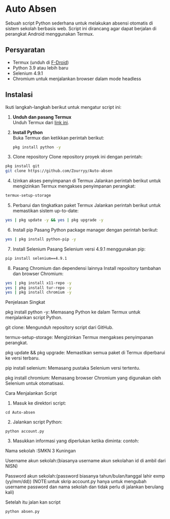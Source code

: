 # Auto Absen

Sebuah script Python sederhana untuk melakukan absensi otomatis di sistem sekolah berbasis web. Script ini dirancang agar dapat berjalan di perangkat Android menggunakan Termux.

## Persyaratan

- Termux (unduh di [F-Droid](https://f-droid.org/packages/com.termux/))
- Python 3.9 atau lebih baru
- Selenium 4.9.1
- Chromium untuk menjalankan browser dalam mode headless

## Instalasi

Ikuti langkah-langkah berikut untuk mengatur script ini:

1. **Unduh dan pasang Termux**  
   Unduh Termux dari [link ini](https://f-droid.org/packages/com.termux/).

2. **Install Python**  
   Buka Termux dan ketikkan perintah berikut:  
   ```bash
   pkg install python -y

3. Clone repository
Clone repository proyek ini dengan perintah:

```bash
pkg install git
git clone https://github.com/Zourryy/Auto-absen
```


4. Izinkan akses penyimpanan di Termux
Jalankan perintah berikut untuk mengizinkan Termux mengakses penyimpanan perangkat:

```bash
termux-setup-storage
```

5. Perbarui dan tingkatkan paket Termux
Jalankan perintah berikut untuk memastikan sistem up-to-date:

```bash
yes | pkg update -y && yes | pkg upgrade -y
```

6. Install pip
Pasang Python package manager dengan perintah berikut:

```bash
yes | pkg install python-pip -y
```

7. Install Selenium
Pasang Selenium versi 4.9.1 menggunakan pip:

```bash
pip install selenium==4.9.1
```

8. Pasang Chromium dan dependensi lainnya
Install repository tambahan dan browser Chromium:

```bash
yes | pkg install x11-repo -y
yes | pkg install tur-repo -y
yes | pkg install chromium -y
```


Penjelasan Singkat

pkg install python -y: Memasang Python ke dalam Termux untuk menjalankan script Python.

git clone: Mengunduh repository script dari GitHub.

termux-setup-storage: Mengizinkan Termux mengakses penyimpanan perangkat.

pkg update && pkg upgrade: Memastikan semua paket di Termux diperbarui ke versi terbaru.

pip install selenium: Memasang pustaka Selenium versi tertentu.

pkg install chromium: Memasang browser Chromium yang digunakan oleh Selenium untuk otomatisasi.


Cara Menjalankan Script

1. Masuk ke direktori script:

```
cd Auto-absen
```

2. Jalankan script Python:
```
python account.py
```

3. Masukkan informasi yang diperlukan ketika diminta:
   contoh:

Nama sekolah :SMKN 3 Kuningan

Username akun sekolah:(biasanya username akun sekolahan id di ambil dari NISN)

Password akun sekolah:(password biasanya tahun/bulan/tanggal lahir exmp (yy/mm/dd))
(NOTE:untuk skrip account.py hanya untuk mengubah username password dan nama sekolah dan tidak perlu di jalankan berulang kali)

Setelah itu jalan kan script
```
python absen.py
```

